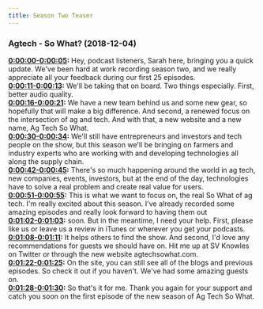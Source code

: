 ```yaml
---
title: Season Two Teaser
---
```


### Agtech - So What?  (2018-12-04)  

**[0:00:00-0:00:05](https://player.whooshkaa.com/episode?id=357335#t=0:00:00):**  Hey, podcast listeners, Sarah here, bringing you a quick update.  We've been hard at work recording season two, and we really appreciate all your feedback  during our first 25 episodes.  
**[0:00:11-0:00:13](https://player.whooshkaa.com/episode?id=357335#t=0:00:11):**  We'll be taking that on board.  Two things especially.  First, better audio quality.  
**[0:00:16-0:00:21](https://player.whooshkaa.com/episode?id=357335#t=0:00:16):**  We have a new team behind us and some new gear, so hopefully that will make a big difference.  And second, a renewed focus on the intersection of ag and tech.  And with that, a new website and a new name, Ag Tech So What.  
**[0:00:30-0:00:34](https://player.whooshkaa.com/episode?id=357335#t=0:00:30):**  We'll still have entrepreneurs and investors and tech people on the show, but this season  we'll be bringing on farmers and industry experts who are working with and developing  technologies all along the supply chain.  
**[0:00:42-0:00:45](https://player.whooshkaa.com/episode?id=357335#t=0:00:42):**  There's so much happening around the world in ag tech, new companies, events, investors,  but at the end of the day, technologies have to solve a real problem and create real value  for users.  
**[0:00:51-0:00:55](https://player.whooshkaa.com/episode?id=357335#t=0:00:51):**  This is what we want to focus on, the real So What of ag tech.  I'm really excited about this season.  I've already recorded some amazing episodes and really look forward to having them out  
**[0:01:02-0:01:03](https://player.whooshkaa.com/episode?id=357335#t=0:01:02):**  soon.  But in the meantime, I need your help.  First, please like us or leave us a review in iTunes or wherever you get your podcasts.  
**[0:01:08-0:01:11](https://player.whooshkaa.com/episode?id=357335#t=0:01:08):**  It helps others to find the show.  And second, I'd love any recommendations for guests we should have on.  Hit me up at SV Knowles on Twitter or through the new website agtechsowhat.com.  
**[0:01:22-0:01:25](https://player.whooshkaa.com/episode?id=357335#t=0:01:22):**  On the site, you can still see all of the blogs and previous episodes.  So check it out if you haven't.  We've had some amazing guests on.  
**[0:01:28-0:01:30](https://player.whooshkaa.com/episode?id=357335#t=0:01:28):**  So that's it for me.  Thank you again for your support and catch you soon on the first episode of the new season  of Ag Tech So What.  
